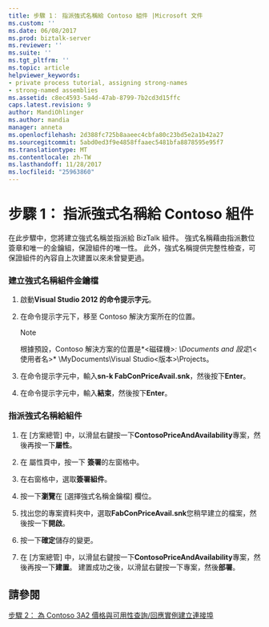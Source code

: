 ```yaml
---
title: 步驟 1： 指派強式名稱給 Contoso 組件 |Microsoft 文件
ms.custom: ''
ms.date: 06/08/2017
ms.prod: biztalk-server
ms.reviewer: ''
ms.suite: ''
ms.tgt_pltfrm: ''
ms.topic: article
helpviewer_keywords:
- private process tutorial, assigning strong-names
- strong-named assemblies
ms.assetid: c8ec4593-5a4d-47ab-8799-7b2cd3d15ffc
caps.latest.revision: 9
author: MandiOhlinger
ms.author: mandia
manager: anneta
ms.openlocfilehash: 2d388fc725b8aaeec4cbfa80c23bd5e2a1b42a27
ms.sourcegitcommit: 5abd0ed3f9e4858ffaaec5481bfa8878595e95f7
ms.translationtype: MT
ms.contentlocale: zh-TW
ms.lasthandoff: 11/28/2017
ms.locfileid: "25963860"
---
```

# <a name="step-1-assigning-a-strong-name-to-the-contoso-assembly"></a>步驟 1： 指派強式名稱給 Contoso 組件
在此步驟中，您將建立強式名稱並指派給 BizTalk 組件。 強式名稱藉由指派數位簽章和唯一的金鑰組，保證組件的唯一性。 此外，強式名稱提供完整性檢查，可保證組件的內容自上次建置以來未曾變更過。  
  
### <a name="to-create-a-strong-name-assembly-key-file"></a>建立強式名稱組件金鑰檔  
  
1.  啟動**Visual Studio 2012 的命令提示字元**。  
  
2.  在命令提示字元下，移至 Contoso 解決方案所在的位置。  
  
    > [!NOTE]
    >  根據預設，Contoso 解決方案的位置是*\<磁碟機\>*: \Documents and 設定\\*\<使用者名\>* \MyDocuments\Visual Studio\<版本\>\Projects。  
  
3.  在命令提示字元中，輸入**sn-k FabConPriceAvail.snk**，然後按下**Enter**。  
  
4.  在命令提示字元中，輸入**結束**，然後按下**Enter**。  
  
### <a name="to-assign-a-strong-name-to-your-assembly"></a>指派強式名稱給組件  
  
1.  在 [方案總管] 中，以滑鼠右鍵按一下**ContosoPriceAndAvailability**專案，然後再按一下**屬性**。  
  
2.  在 屬性頁中，按一下 **簽署**的左窗格中。  
  
3.  在右窗格中，選取**簽署組件**。  
  
4.  按一下**瀏覽**在 [選擇強式名稱金鑰檔] 欄位。  
  
5.  找出您的專案資料夾中，選取**FabConPriceAvail.snk**您稍早建立的檔案，然後按一下**開啟**。  
  
6.  按一下**確定**儲存的變更。  
  
7.  在 [方案總管] 中，以滑鼠右鍵按一下**ContosoPriceAndAvailability**專案，然後再按一下**建置**。 建置成功之後，以滑鼠右鍵按一下專案，然後**部署**。  
  
## <a name="see-also"></a>請參閱  
 [步驟 2： 為 Contoso 3A2 價格與可用性查詢/回應實例建立連接埠](step-2-create-ports-for-contoso-3a2-price-and-availability-query.md)